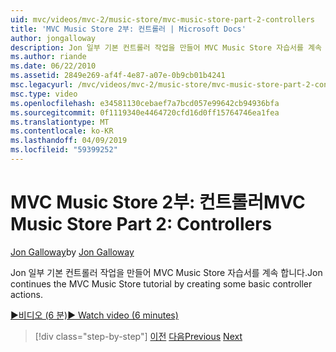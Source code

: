 ```yaml
---
uid: mvc/videos/mvc-2/music-store/mvc-music-store-part-2-controllers
title: 'MVC Music Store 2부: 컨트롤러 | Microsoft Docs'
author: jongalloway
description: Jon 일부 기본 컨트롤러 작업을 만들어 MVC Music Store 자습서를 계속 합니다.
ms.author: riande
ms.date: 06/22/2010
ms.assetid: 2849e269-af4f-4e87-a07e-0b9cb01b4241
msc.legacyurl: /mvc/videos/mvc-2/music-store/mvc-music-store-part-2-controllers
msc.type: video
ms.openlocfilehash: e34581130cebaef7a7bcd057e99642cb94936bfa
ms.sourcegitcommit: 0f1119340e4464720cfd16d0ff15764746ea1fea
ms.translationtype: MT
ms.contentlocale: ko-KR
ms.lasthandoff: 04/09/2019
ms.locfileid: "59399252"
---
```

# <a name="mvc-music-store-part-2-controllers"></a><span data-ttu-id="4a490-103">MVC Music Store 2부: 컨트롤러</span><span class="sxs-lookup"><span data-stu-id="4a490-103">MVC Music Store Part 2: Controllers</span></span>

<span data-ttu-id="4a490-104">[Jon Galloway](https://github.com/jongalloway)</span><span class="sxs-lookup"><span data-stu-id="4a490-104">by [Jon Galloway](https://github.com/jongalloway)</span></span>

<span data-ttu-id="4a490-105">Jon 일부 기본 컨트롤러 작업을 만들어 MVC Music Store 자습서를 계속 합니다.</span><span class="sxs-lookup"><span data-stu-id="4a490-105">Jon continues the MVC Music Store tutorial by creating some basic controller actions.</span></span>

[<span data-ttu-id="4a490-106">&#9654;비디오 (6 분)</span><span class="sxs-lookup"><span data-stu-id="4a490-106">&#9654; Watch video (6 minutes)</span></span>](https://channel9.msdn.com/Blogs/ASP-NET-Site-Videos/mvc-music-store-part-2-controllers)

> [!div class="step-by-step"]
> <span data-ttu-id="4a490-107">[이전](mvc-music-store-part-1-intro-tools-and-project-structure.md)
> [다음](mvc-music-store-part-3-views-and-viewmodels.md)</span><span class="sxs-lookup"><span data-stu-id="4a490-107">[Previous](mvc-music-store-part-1-intro-tools-and-project-structure.md)
[Next](mvc-music-store-part-3-views-and-viewmodels.md)</span></span>
